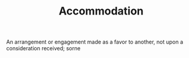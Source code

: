 ---
title: Accommodation
letter: A
permalink: "/definitions/accommodation.html"
body: An arrangement or engagement made as a favor to another, not upon a consideration
  received; sorne
published_at: '2018-07-07'
source: Black's Law Dictionary
layout: post
---